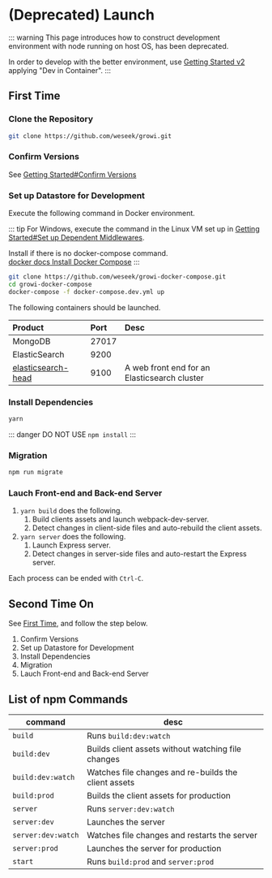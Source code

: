 # (Deprecated) Launch

::: warning
This page introduces how to construct development environment with node running on host OS, has been deprecated.

In order to develop with the better environment, use [Getting Started v2](../startup-v2/dev-env.md) applying "Dev in Container".
:::

## First Time

### Clone the Repository

``` bash
git clone https://github.com/weseek/growi.git
```

### Confirm Versions

See [Getting Started#Confirm Versions](dev-env.md#confirm-versions)

### Set up Datastore for Development

Execute the following command in Docker environment.

::: tip
For Windows, execute the command in the Linux VM set up in [Getting Started#Set up Dependent Middlewares](dev-env.md#set-up-dependent-middlewares).

Install if there is no docker-compose command.  
[docker docs Install Docker Compose](https://docs.docker.com/compose/install/)
:::

``` bash
git clone https://github.com/weseek/growi-docker-compose.git
cd growi-docker-compose
docker-compose -f docker-compose.dev.yml up
```

The following containers should be launched.

| Product | Port | Desc |
| :--- | :--- | :--- |
| MongoDB | 27017 |  |
| ElasticSearch | 9200 |  |
| [elasticsearch-head](https://github.com/mobz/elasticsearch-head) | 9100 | A web front end for an Elasticsearch cluster |

### Install Dependencies

``` bash
yarn
```

::: danger
DO NOT USE `npm install`
:::

### Migration

``` bash
npm run migrate
```

### Lauch Front-end and Back-end Server

1. `yarn build` does the following.
   1. Build clients assets and launch webpack-dev-server.
   2. Detect changes in client-side files and auto-rebuild the client assets.
2. `yarn server` does the following.
   1. Launch Express server.
   2. Detect changes in server-side files and auto-restart the Express server.

Each process can be ended with `Ctrl-C`.

## Second Time On

See [First Time](#first-time), and follow the step below.

1. Confirm Versions
2. Set up Datastore for Development
3. Install Dependencies
4. Migration
5. Lauch Front-end and Back-end Server

## List of npm Commands

|command|desc|
|--|--|
|`build`|Runs `build:dev:watch`|
|`build:dev`|Builds client assets without watching file changes|
|`build:dev:watch`|Watches file changes and re-builds the client assets|
|`build:prod`|Builds the client assets for production|
|`server`|Runs `server:dev:watch`|
|`server:dev`|Launches the server|
|`server:dev:watch`|Watches file changes and restarts the server|
|`server:prod`|Launches the server for production|
|`start`|Runs `build:prod` and `server:prod`|
